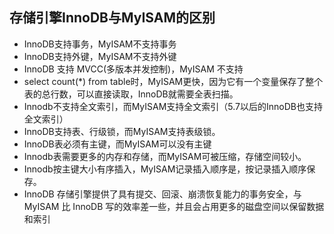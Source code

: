 ## 存储引擎InnoDB与MyISAM的区别

* InnoDB支持事务，MyISAM不支持事务
* InnoDB支持外键，MyISAM不支持外键
* InnoDB 支持 MVCC(多版本并发控制)，MyISAM 不支持
* select count(*) from table时，MyISAM更快，因为它有一个变量保存了整个表的总行数，可以直接读取，InnoDB就需要全表扫描。
* Innodb不支持全文索引，而MyISAM支持全文索引（5.7以后的InnoDB也支持全文索引）
* InnoDB支持表、行级锁，而MyISAM支持表级锁。
* InnoDB表必须有主键，而MyISAM可以没有主键
* Innodb表需要更多的内存和存储，而MyISAM可被压缩，存储空间较小。
* Innodb按主键大小有序插入，MyISAM记录插入顺序是，按记录插入顺序保存。
* InnoDB 存储引擎提供了具有提交、回滚、崩溃恢复能力的事务安全，与 MyISAM 比 InnoDB 写的效率差一些，并且会占用更多的磁盘空间以保留数据和索引
